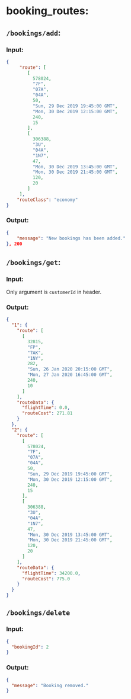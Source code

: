 # booking_routes:

## `/bookings/add`:


### Input:

```JSON
{
	 "route": [
        [
          578024,
          "7F",
          "07A",
          "04A",
          50,
          "Sun, 29 Dec 2019 19:45:00 GMT",
          "Mon, 30 Dec 2019 12:15:00 GMT",
          240,
          15
        ],
        [
          306388,
          "3U",
          "04A",
          "1N7",
          47,
          "Mon, 30 Dec 2019 13:45:00 GMT",
          "Mon, 30 Dec 2019 21:45:00 GMT",
          120,
          20
        ]
	 ],
	"routeClass": "economy"
}
```

### Output:

```json
{
    "message": "New bookings has been added."
}, 200
```

## `/bookings/get`:

### Input:

Only argument is `customerId` in header.

### Output:
```JSON
{
  "1": {
    "route": [
      [
        32815,
        "FP",
        "7AK",
        "1NY",
        282,
        "Sun, 26 Jan 2020 20:15:00 GMT",
        "Mon, 27 Jan 2020 16:45:00 GMT",
        240,
        10
      ]
    ],
    "routeData": {
      "flightTime": 0.0,
      "routeCost": 271.81
    }
  },
  "2": {
    "route": [
      [
        578024,
        "7F",
        "07A",
        "04A",
        50,
        "Sun, 29 Dec 2019 19:45:00 GMT",
        "Mon, 30 Dec 2019 12:15:00 GMT",
        240,
        15
      ],
      [
        306388,
        "3U",
        "04A",
        "1N7",
        47,
        "Mon, 30 Dec 2019 13:45:00 GMT",
        "Mon, 30 Dec 2019 21:45:00 GMT",
        120,
        20
      ]
    ],
    "routeData": {
      "flightTime": 34200.0,
      "routeCost": 775.0
    }
  }
}
```

## `/bookings/delete`

### Input:
```json
{
  "bookingId": 2
}
```

### Output:
```json
{
  "message": "Booking removed."
}
```

